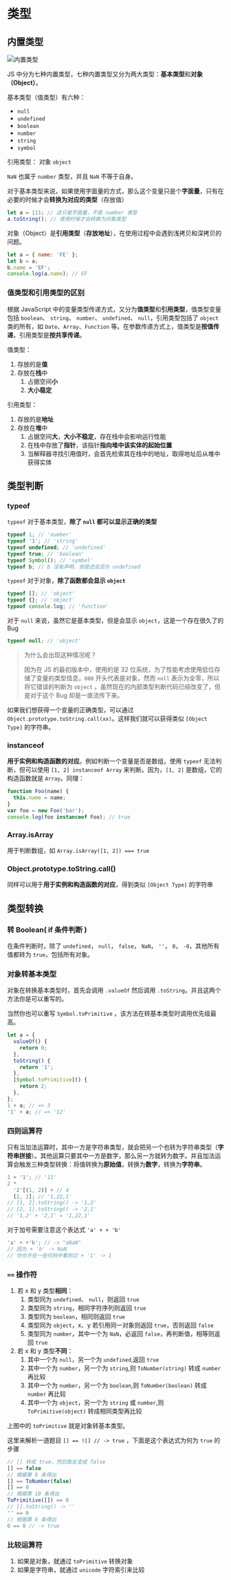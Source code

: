 # 类型

## 内置类型

![内置类型](https://tva1.sinaimg.cn/large/0081Kckwgy1gl8fu3cly3j31ik0r478s.jpg)

JS 中分为七种内置类型，七种内置类型又分为两大类型：**基本类型**和**对象（Object）**。

基本类型（值类型）有六种：

- `null`
- `undefined`
- `boolean`
- `number`
- `string`
- `symbol`

引用类型： 对象 `object`

`NaN` 也属于 `number` 类型，并且 `NaN` 不等于自身。

对于基本类型来说，如果使用字面量的方式，那么这个变量只是个**字面量**，只有在必要的时候才会**转换为对应的类型**（存放值）

```js
let a = 111; // 这只是字面量，不是 number 类型
a.toString(); // 使用时候才会转换为对象类型
```

对象（Object）是**引用类型**（**存放地址**），在使用过程中会遇到浅拷贝和深拷贝的问题。

```js
let a = { name: 'FE' };
let b = a;
b.name = 'EF';
console.log(a.name); // EF
```

### 值类型和引用类型的区别

根据 JavaScript 中的变量类型传递方式，又分为**值类型**和**引用类型**，值类型变量包括 `boolean`、 `string`、 `number`、 `undefined`、 `null`，引用类型包括了 `object` 类的所有，如 `Date`、`Array`、`Function` 等。在参数传递方式上，值类型是**按值传递**，引用类型是**按共享传递**。

值类型：

1. 存放的是**值**
2. 存放在**栈**中
   1. 占据空间**小**
   2. **大小稳定**

引用类型：

1. 存放的是**地址**
2. 存放在**堆**中
   1. 占据空间**大**，**大小不稳定**，存在栈中会影响运行性能
   2. 在栈中存放了**指针**，该指针**指向堆中该实体的起始位置**
   3. 当解释器寻找引用值时，会首先检索其在栈中的地址，取得地址后从堆中获得实体

## 类型判断

### typeof

`typeof` 对于基本类型，**除了 `null` 都可以显示正确的类型**

```js
typeof 1; // 'number'
typeof '1'; // 'string'
typeof undefined; // 'undefined'
typeof true; // 'boolean'
typeof Symbol(); // 'symbol'
typeof b; // b 没有声明，但是还会显示 undefined
```

`typeof` 对于对象，**除了函数都会显示 `object`**

```js
typeof []; // 'object'
typeof {}; // 'object'
typeof console.log; // 'function'
```

对于 `null` 来说，虽然它是基本类型，但是会显示 `object`，这是一个存在很久了的 Bug

```js
typeof null; // 'object'
```

> 为什么会出现这种情况呢？
>
> 因为在 JS 的最初版本中，使用的是 32 位系统，为了性能考虑使用低位存储了变量的类型信息，`000` 开头代表是对象，然而 `null` 表示为全零，所以将它错误的判断为 `object` 。虽然现在的内部类型判断代码已经改变了，但是对于这个 Bug 却是一直流传下来。

如果我们想获得一个变量的正确类型，可以通过 `Object.prototype.toString.call(xx)`。这样我们就可以获得类似 `[Object Type]` 的字符串。

### instanceof

**用于实例和构造函数的对应**。例如判断一个变量是否是数组，使用 `typeof` 无法判断，但可以使用 `[1, 2] instanceof Array` 来判断。因为，`[1, 2]` 是数组，它的构造函数就是 `Array`。同理：

```js
function Foo(name) {
  this.name = name;
}
var foo = new Foo('bar');
console.log(foo instanceof Foo); // true
```

### Array.isArray

用于判断数组，如 `Array.isArray([1, 2]) === true`

### Object.prototype.toString.call()

同样可以用于**用于实例和构造函数的对应**，得到类似 `[Object Type]` 的字符串

## 类型转换

### 转 Boolean( if 条件判断 )

在条件判断时，除了 `undefined`， `null`， `false`， `NaN`， `''`， `0`， `-0`，其他所有值都转为 `true`，包括所有对象。

### 对象转基本类型

对象在转换基本类型时，首先会调用 `.valueOf` 然后调用 `.toString`。并且这两个方法你是可以重写的。

当然你也可以重写 `Symbol.toPrimitive` ，该方法在转基本类型时调用优先级最高。

```js
let a = {
  valueOf() {
    return 0;
  },
  toString() {
    return '1';
  },
  [Symbol.toPrimitive]() {
    return 2;
  },
};
1 + a; // => 3
'1' + a; // => '12'
```

### 四则运算符

只有当加法运算时，其中一方是字符串类型，就会把另一个也转为字符串类型（**字符串拼接**）。其他运算只要其中一方是数字，那么另一方就转为数字。并且加法运算会触发三种类型转换：将值转换为**原始值**，转换为**数字**，转换为**字符串**。

```js
1 + '1'; // '11'
2 *
  '2'[(1, 2)] + // 4
  [2, 1]; // '1,22,1'
// [1, 2].toString() -> '1,2'
// [2, 1].toString() -> '2,1'
// '1,2' + '2,1' = '1,22,1'
```

对于加号需要注意这个表达式 `'a' + + 'b'`

```js
'a' + +'b'; // -> "aNaN"
// 因为 + 'b' -> NaN
// 你也许在一些代码中看到过 + '1' -> 1
```

### `==` 操作符

1. 若 x 和 y 类型**相同**：
   1. 类型同为 `undefined`、 `null`，则返回 `true`
   2. 类型同为 `string`，相同字符序列则返回 `true`
   3. 类型同为 `boolean`，相同则返回 `true`
   4. 类型同为 `object`，x、y 若引用同一对象则返回 `true`，否则返回 `false`
   5. 类型同为 `number`，其中一个为 `NaN`，必返回 `false`，再判断值，相等则返回 `true`
2. 若 x 和 y 类型**不同**：
   1. 其中一个为 `null`，另一个为 `undefined`,返回 `true`
   2. 其中一个为 `number`，另一个为 `string`,则 `ToNumber(string)` 转成 `number` 再比较
   3. 其中一个为 `number`，另一个为 `boolean`,则 `ToNumber(boolean)` 转成 `number` 再比较
   4. 其中一个为 `object`，另一个为 `string` 或 `number`,则 `ToPrimitive(object)` 转成相同类型再比较

上图中的 `toPrimitive` 就是对象转基本类型。

这里来解析一道题目 `[] == ![] // -> true` ，下面是这个表达式为何为 `true` 的步骤

```js
// [] 转成 true，然后取反变成 false
[] == false
// 根据第 8 条得出
[] == ToNumber(false)
[] == 0
// 根据第 10 条得出
ToPrimitive([]) == 0
// [].toString() -> ''
'' == 0
// 根据第 6 条得出
0 == 0 // -> true
```

### 比较运算符

1. 如果是对象，就通过 `toPrimitive` 转换对象
2. 如果是字符串，就通过 `unicode` 字符索引来比较
